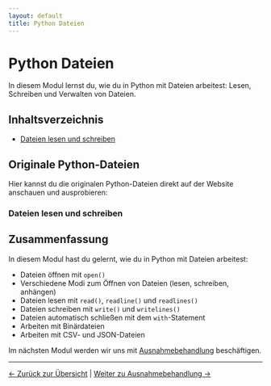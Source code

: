 ```yaml
---
layout: default
title: Python Dateien
---
```


# Python Dateien

In diesem Modul lernst du, wie du in Python mit Dateien arbeitest:
Lesen, Schreiben und Verwalten von Dateien.

## Inhaltsverzeichnis

- [Dateien lesen und schreiben](#dateien-lesen-und-schreiben)

## Originale Python-Dateien

Hier kannst du die originalen Python-Dateien direkt auf der Website anschauen und ausprobieren:

### Dateien lesen und schreiben

<div class="code-loader" data-file="anleitungen/07_dateien/01_lesen_schreiben.py"></div>

## Zusammenfassung

In diesem Modul hast du gelernt, wie du in Python mit Dateien arbeitest:

- Dateien öffnen mit `open()`
- Verschiedene Modi zum Öffnen von Dateien (lesen, schreiben, anhängen)
- Dateien lesen mit `read()`, `readline()` und `readlines()`
- Dateien schreiben mit `write()` und `writelines()`
- Dateien automatisch schließen mit dem `with`-Statement
- Arbeiten mit Binärdateien
- Arbeiten mit CSV- und JSON-Dateien

Im nächsten Modul werden wir uns mit [Ausnahmebehandlung](../ausnahmebehandlung/index.md) beschäftigen.

---

[← Zurück zur Übersicht](../index.md) | [Weiter zu Ausnahmebehandlung →](../ausnahmebehandlung/index.md)